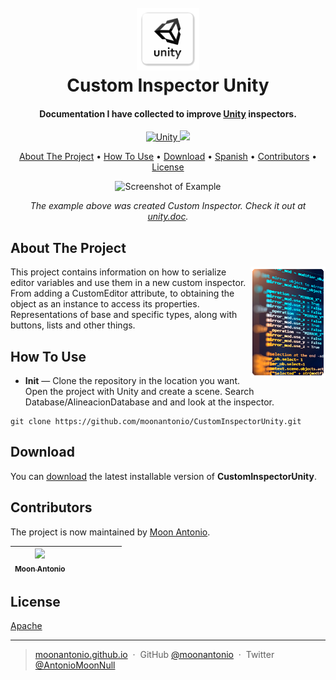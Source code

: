<h1 align="center">
  <br>
  <a href="https://github.com/moonantonio/CustomInspectorUnity"><img src="https://github.com/moonantonio/CustomInspectorUnity/blob/master/res/logo.png?raw=true" alt="CIU" width="100"></a>
  <br>
  Custom Inspector Unity
  <br>
</h1>

<h4 align="center">Documentation I have collected to improve <a href="https://unity.com/" target="_blank">Unity</a> inspectors.</h4>

<p align="center">
  <a href="https://unity.com/">
    <img src="https://img.shields.io/badge/Unity-2020.1-brightgreen"
         alt="Unity">
  </a>
  <a href="https://docs.unity3d.com/2019.1/Documentation/Manual/dotnetProfileSupport.html">
    <img src="https://img.shields.io/badge/.NET-4.x-blue">
  </a>
</p>

<p align="center">
  <a href="#about-the-project">About The Project</a> •
  <a href="#how-to-use">How To Use</a> •
  <a href="#download">Download</a> •
  <a href="https://github.com/moonantonio/CustomInspectorUnity/blob/master/README.es.md">Spanish</a> •
  <a href="#contributors">Contributors</a> •
  <a href="#license">License</a>
</p>

<p align="center"><img src="https://github.com/lPinchol/CustomInspectorUnity/blob/master/res/preview.gif" width=600 alt="Screenshot of Example"></p>

<p align="center"><em>The example above was created Custom Inspector. Check it out at <a href="https://docs.unity3d.com/es/current/Manual/editor-CustomEditors.html/slate">unity.doc</a>.</em></p>

## About The Project

<img src="https://github.com/moonantonio/CustomInspectorUnity/blob/master/res/InfoLateral.png?raw=true" align="right"
     alt="Size Limit logo by Anton Lovchikov" width="120" height="178">
     
This project contains information on how to serialize editor variables and use them in a new custom inspector. From adding a CustomEditor attribute, to obtaining the object as an instance to access its properties. Representations of base and specific types, along with buttons, lists and other things.

## How To Use

* **Init** — Clone the repository in the location you want. Open the project with Unity and create a scene. Search Database/AlineacionDatabase and and look at the inspector.

```
git clone https://github.com/moonantonio/CustomInspectorUnity.git
```
  
## Download

You can [download](https://github.com/moonantonio/CustomInspectorUnity/releases/tag/v0.0.1) the latest installable version of **CustomInspectorUnity**.
  
## Contributors

The project is now maintained by [Moon Antonio](https://github.com/moonantonio).

<!-- ALL-CONTRIBUTORS-LIST:START - Do not remove or modify this section -->
<!-- prettier-ignore -->

| [<img src="https://avatars3.githubusercontent.com/u/7427480?s=460&u=6c19110c744836fd6265dd1b4781e6ddd22dd20a&v=4" width="100px;"/><br /><sub><b>Moon Antonio</b></sub>](https://moonantonio.github.io/)<br />  |  |  |  |  | | |
| :-----------------------------------------------------------------------------------------------------------------------------------------------------------------: | :-----------------------------------------------------------------------------------------------------------------------------------------------------------------------: | :-------------------------------------------------------------------------------------------------------------------------------------------------------------------: | :-------------------------------------------------------------------------------------------------------------------------------------------------------------: | :------------------------------------------------------------------------------------------------------------------------------------------------------------: | :---------------------------------------------------------------------------------------------------------------------------------------------------------------------------: | :-----------------------------------------------------------------------------------------------------------------------------------------------------------: |

<!-- ALL-CONTRIBUTORS-LIST:END -->


## License
[Apache](https://github.com/moonantonio/CustomInspectorUnity/blob/master/LICENSE)

---

> [moonantonio.github.io](https://moonantonio.github.io/) &nbsp;&middot;&nbsp;
> GitHub [@moonantonio](https://github.com/moonantonio) &nbsp;&middot;&nbsp;
> Twitter [@AntonioMoonNull](https://twitter.com/AntonioMoonNull)
